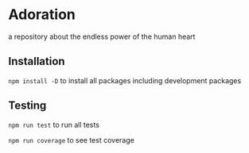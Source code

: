 # Adoration

a repository about the endless power of the human heart

## Installation

`npm install -D` to install all packages including development packages

## Testing

`npm run test` to run all tests

`npm run coverage` to see test coverage

